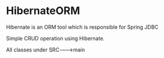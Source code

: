 # HibernateORM
Hibernate is an ORM tool which is responsible for Spring JDBC  

Simple CRUD operation using Hibernate.

All classes under SRC--->main

